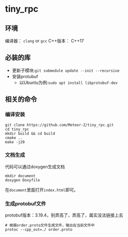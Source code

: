 # tiny_rpc

## 环境

编译器： `clang` or `gcc`
C++版本： C++17

## 必装的库

- 更新子模块:`git submodule update --init --recursive`
- 安装protubuf
  - 以Ubuntu为例:`sudo apt install libprotobuf-dev`

## 相关的命令

### 编译安装
```shell
git clone https://github.com/Meteor-Z/tiny_rpc.git
cd tiny_rpc 
mkdir build && cd build
cmake .. 
make -j20
```
### 文档生成

代码可以通过doxygen生成文档

```shell
mkdir document
doxygen Doxyfile
```
在`document`里面打开`index.html`即可。

### 生成protobuf文件

protobuf版本：3.19.4，别弄高了，弄高了，属实没法链接上去

```shell
# 根据order.proto文件生成文件，输出在当前文件中
protoc --cpp_out=./ order.proto 
```